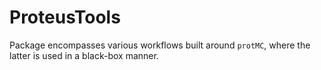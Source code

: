# ProteusTools
Package encompasses various workflows built around `protMC`, where the latter is used in a black-box manner.


